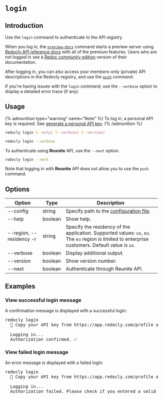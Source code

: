 # `login`

## Introduction

Use the `login` command to authenticate to the API registry.

When you log in, the [`preview-docs`](./preview-docs.md) command starts a preview server using [Redocly API reference docs](https://redocly.com/reference/) with all of the premium features. Users who are not logged in see a [Redoc community edition](https://redocly.com/redoc/) version of their documentation.

After logging in, you can also access your members-only (private) API descriptions in the Redocly registry, and use the [`push`](./push.md) command.

If you're having issues with the `login` command, use the `--verbose` option to display a detailed error trace (if any).

## Usage

{% admonition type="warning" name="Note" %}
To log in, a personal API key is required. See [generate a personal API key](https://redocly.com/docs/settings/personal-api-keys/).
{% /admonition %}

```bash
redocly login [--help] [--verbose] [--version]

redocly login --verbose
```

To authenticate using **Reunite** API, use the `--next` option.

```bash
redocly login --next
```

Note that logging in with **Reunite** API does not allow you to use the `push` command.

## Options

| Option                   | Type    | Description                                                                                                                                        |
| ------------------------ | ------- | -------------------------------------------------------------------------------------------------------------------------------------------------- |
| --config                 | string  | Specify path to the [configuration file](../configuration/index.md).                                                                               |
| --help                   | boolean | Show help.                                                                                                                                         |
| --region, --residency -r | string  | Specify the residency of the application. Supported values: `us`, `eu`. The `eu` region is limited to enterprise customers. Default value is `us`. |
| --verbose                | boolean | Display additional output.                                                                                                                         |
| --version                | boolean | Show version number.                                                                                                                               |
| --next                   | boolean | Authenticate through Reunite API.                                                                                                                  |

## Examples

### View successful login message

A confirmation message is displayed with a successful login:

<pre>
redocly login
  🔑 Copy your API key from https://app.redocly.com/profile and paste it below:

  Logging in...
  Authorization confirmed. ✅
</pre>

### View failed login message

An error message is displayed with a failed login:

<pre>
redocly login
  🔑 Copy your API key from https://app.redocly.com/profile and paste it below:

  Logging in...
  Authorization failed. Please check if you entered a valid API key.
</pre>
